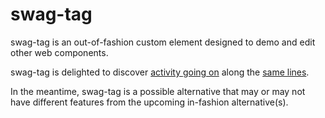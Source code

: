# swag-tag

swag-tag is an out-of-fashion custom element designed to demo and edit other web components.

swag-tag is delighted to discover [activity going on](https://github.com/webcomponents/webcomponents.org/issues/1250)  along the [same lines](https://github.com/PolymerLabs/code-sample-editor).  

In the meantime, swag-tag is a possible alternative that may or may not have different features from the upcoming in-fashion alternative(s).


